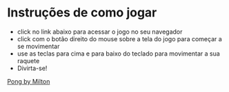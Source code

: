# Instruções de como jogar

* click no link abaixo para acessar o jogo no seu navegador
* click com o botão direito do mouse sobre a tela do jogo para começar a se movimentar
* use as teclas para cima e para baixo do teclado para movimentar a sua raquete
* Divirta-se!

[Pong by Milton](https://editor.p5js.org/mnsilva/full/Z315ulnOk)
